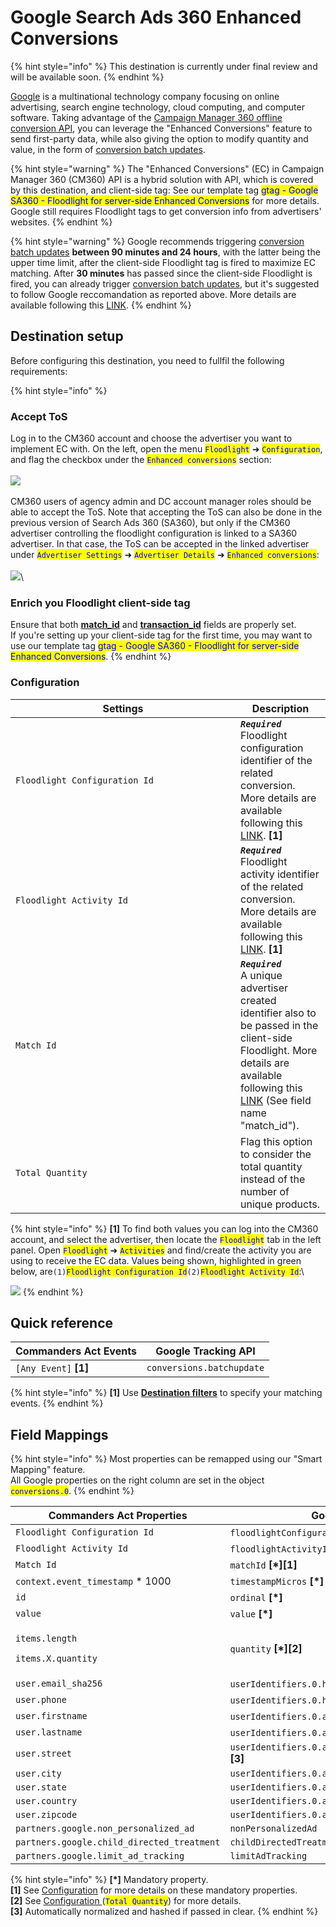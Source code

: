 # Google Search Ads 360 Enhanced Conversions

{% hint style="info" %}
This destination is currently under final review and will be available soon.
{% endhint %}

[Google](https://about.google/) is a multinational technology company focusing on online advertising, search engine technology, cloud computing, and computer software. Taking advantage of the [Campaign Manager 360 offline conversion API](https://developers.google.com/doubleclick-advertisers/guides/conversions\_ec), you can leverage the "Enhanced Conversions" feature to send first-party data, while also giving the option to modify quantity and value, in the form of [conversion batch updates](https://developers.google.com/doubleclick-advertisers/rest/v4/conversions/batchupdate).

{% hint style="warning" %}
The "Enhanced Conversions" (EC) in Campaign Manager 360 (CM360) API is a hybrid solution with API, which is covered by this destination, and client-side tag: See our  template tag <mark style="color:blue;">gtag - Google SA360 - Floodlight for server-side Enhanced Conversions</mark> for more details. Google still requires Floodlight tags to get conversion info from advertisers' websites.&#x20;
{% endhint %}

{% hint style="warning" %}
Google recommends triggering [conversion batch updates](https://developers.google.com/doubleclick-advertisers/rest/v4/conversions/batchupdate) **between 90 minutes and 24 hours**, with the latter being the upper time limit, after the client-side Floodlight tag is fired to maximize EC matching. After **30 minutes** has passed since the client-side Floodlight is fired, you can already trigger [conversion batch updates](https://developers.google.com/doubleclick-advertisers/rest/v4/conversions/batchupdate), but it's suggested to follow Google reccomandation as reported above. More details are available following this [LINK](https://developers.google.com/doubleclick-advertisers/guides/conversions\_ec#recommended\_setup).
{% endhint %}

## Destination setup

Before configuring this destination, you need to fullfil the following requirements:&#x20;

{% hint style="info" %}
### Accept ToS

Log in to the CM360 account and choose the advertiser you want to implement EC with. On the left, open the menu <mark style="color:blue;">`Floodlight`</mark> ➜ <mark style="color:blue;">`Configuration`</mark>, and flag the checkbox under the <mark style="color:blue;">`Enhanced conversions`</mark> section:\
\
![](../../../../.gitbook/assets/sa360ec\_1.png)\
\
CM360 users of agency admin and DC account manager roles should be able to accept the ToS. Note that accepting the ToS can also be done in the previous version of Search Ads 360 (SA360), but only if the CM360 advertiser controlling the floodlight configuration is linked to a SA360 advertiser. In that case, the ToS can be accepted in the linked advertiser under <mark style="color:blue;">`Advertiser Settings`</mark> ➜ <mark style="color:blue;">`Advertiser Details`</mark> ➜ <mark style="color:blue;">`Enhanced conversions`</mark>:\
\
![](../../../../.gitbook/assets/sa360ec\_2.png)\


### Enrich you Floodlight client-side tag

Ensure that both [**match\_id**](https://support.google.com/campaignmanager/answer/7554821?hl=en#custom\&zippy=%2Ccustom-fields) and [**transaction\_id**](https://support.google.com/campaignmanager/answer/7554821?hl=en#zippy=%2Cfields-in-the-event-snippet---overview) fields are properly set. \
If you're setting up your client-side tag for the first time, you may want to use our template tag <mark style="color:blue;">gtag - Google SA360 - Floodlight for server-side Enhanced Conversions</mark>.
{% endhint %}

### Configuration

<table><thead><tr><th width="344">Settings</th><th>Description</th></tr></thead><tbody><tr><td><code>Floodlight Configuration Id</code></td><td><em><strong><code>Required</code></strong></em><br>Floodlight configuration identifier of the related conversion. More details are available following this <a href="https://developers.google.com/doubleclick-advertisers/rest/v4/Conversion">LINK</a>. <strong>[1]</strong></td></tr><tr><td><code>Floodlight Activity Id</code></td><td><em><strong><code>Required</code></strong></em><br>Floodlight activity identifier of the related conversion. More details are available following this <a href="https://developers.google.com/doubleclick-advertisers/rest/v4/Conversion">LINK</a>. <strong>[1]</strong></td></tr><tr><td><code>Match Id</code></td><td><em><strong><code>Required</code></strong></em><br>A unique advertiser created identifier also to be passed in the client-side Floodlight. More details are available following this <a href="https://support.google.com/campaignmanager/answer/7554821?hl=en#custom&#x26;zippy=%2Ccustom-fields">LINK</a> (See field name "match_id").</td></tr><tr><td><code>Total Quantity</code></td><td>Flag this option to consider the total quantity instead of the number of unique products.</td></tr></tbody></table>

{% hint style="info" %}
**\[1]** To find both values you can log into the CM360 account, and select the advertiser, then locate the <mark style="color:blue;">`Floodlight`</mark> tab in the left panel. Open <mark style="color:blue;">`Floodlight`</mark> ➜ <mark style="color:blue;">`Activities`</mark> and find/create the activity you are using to receive the EC data. Values being shown, highlighted in green below, are`(1)`<mark style="color:blue;">`Floodlight Configuration Id`</mark>`(2)`<mark style="color:blue;">`Floodlight Activity Id`</mark>:\


![](<../../../../.gitbook/assets/sa360ec\_3 (1).png>)
{% endhint %}

## Quick reference

| Commanders Act Events  | Google Tracking API       |
| ---------------------- | ------------------------- |
| `[Any Event]` **\[1]** | `conversions.batchupdate` |

{% hint style="info" %}
**\[1]** Use [**Destination filters**](https://doc.commandersact.com/features/destinations/destination-filters) to specify your matching events.
{% endhint %}

## Field Mappings

{% hint style="info" %}
Most properties can be remapped using our "Smart Mapping" feature.\
All Google properties on the right column are set in the object <mark style="color:blue;">`conversions.0`</mark>.
{% endhint %}

<table><thead><tr><th width="362.6685580062746">Commanders Act Properties</th><th>Google Properties</th></tr></thead><tbody><tr><td><code>Floodlight Configuration Id</code></td><td><code>floodlightConfigurationId</code> <strong>[*][1]</strong></td></tr><tr><td><code>Floodlight Activity Id</code></td><td><code>floodlightActivityId</code> <strong>[*][1]</strong></td></tr><tr><td><code>Match Id</code></td><td><code>matchId</code> <strong>[*][1]</strong></td></tr><tr><td><code>context.event_timestamp</code> * 1000</td><td><code>timestampMicros</code> <strong>[*]</strong></td></tr><tr><td><code>id</code></td><td><code>ordinal</code> <strong>[*]</strong></td></tr><tr><td><code>value</code></td><td><code>value</code> <strong>[*]</strong></td></tr><tr><td><p><code>items.length</code></p><p><code>items.X.quantity</code></p></td><td><code>quantity</code> <strong>[*][2]</strong></td></tr><tr><td><code>user.email_sha256</code></td><td><code>userIdentifiers.0.hashedEmail</code> <strong>[3]</strong></td></tr><tr><td><code>user.phone</code></td><td><code>userIdentifiers.0.hashedPhoneNumber</code> <strong>[3]</strong></td></tr><tr><td><code>user.firstname</code></td><td><code>userIdentifiers.0.addressInfo.hashedFirstName</code> <strong>[3]</strong></td></tr><tr><td><code>user.lastname</code></td><td><code>userIdentifiers.0.addressInfo.hashedLastName</code> <strong>[3]</strong></td></tr><tr><td><code>user.street</code></td><td><code>userIdentifiers.0.addressInfo.hashedStreetAddress</code> <strong>[3]</strong></td></tr><tr><td><code>user.city</code></td><td><code>userIdentifiers.0.addressInfo.city</code></td></tr><tr><td><code>user.state</code></td><td><code>userIdentifiers.0.addressInfo.state</code></td></tr><tr><td><code>user.country</code></td><td><code>userIdentifiers.0.addressInfo.countryCode</code></td></tr><tr><td><code>user.zipcode</code></td><td><code>userIdentifiers.0.addressInfo.postalCode</code></td></tr><tr><td><code>partners.google.non_personalized_ad</code></td><td><code>nonPersonalizedAd</code></td></tr><tr><td><code>partners.google.child_directed_treatment</code></td><td><code>childDirectedTreatment</code></td></tr><tr><td><code>partners.google.limit_ad_tracking</code></td><td><code>limitAdTracking</code></td></tr></tbody></table>

{% hint style="info" %}
**\[\*]** Mandatory property.\
**\[1]** See [Configuration](google-search-ads-360-enhanced-conversions.md#configuration) for more details on these mandatory properties.\
**\[2]** See [Configuration ](google-search-ads-360-enhanced-conversions.md#configuration)(<mark style="color:blue;">`Total Quantity`</mark>) for more details.\
**\[3]** Automatically normalized and hashed if passed in clear.&#x20;
{% endhint %}
